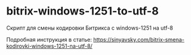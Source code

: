 # bitrix-windows-1251-to-utf-8
Скрипт для смены кодировки Битрикса с windows-1251 на utf-8

Подробная инструкция в статье: https://sinyavsky.com/bitrix-smena-kodirovki-windows-1251-na-utf-8/
